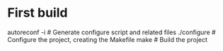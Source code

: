 # First build
autoreconf -i  # Generate configure script and related files
./configure    # Configure the project, creating the Makefile
make           # Build the project
